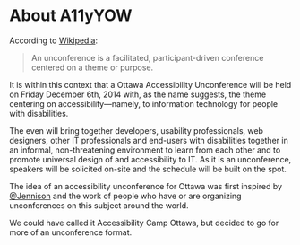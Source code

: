 # About A11yYOW

According to [Wikipedia](http://en.wikipedia.org/wiki/Unconference): 
> An unconference is a facilitated, participant-driven conference centered on a theme or purpose.

It is within this context that a Ottawa Accessibility Unconference will be held on Friday December 6th, 2014 with, as the name suggests, the theme centering on accessibility—namely, to information technology for people with disabilities.

The even will bring together developers, usability professionals, web designers, other IT professionals and end-users with disabilities together in an informal, non-threatening environment to learn from each other and to promote universal design of and accessibility to IT. As it is an unconference, speakers will be solicited on-site and the schedule will be built on the spot.

The idea of an accessibility unconference for Ottawa was first inspired by [@Jennison](http://twitter.com/jennison) and the work of people who have or are organizing unconferences on this subject around the world.

We could have called it Accessibility Camp Ottawa, but decided to go for more of an unconference format.
